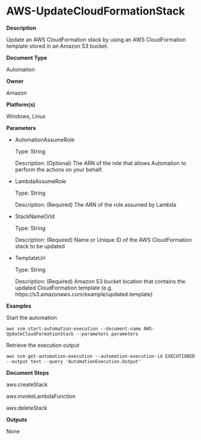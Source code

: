 # AWS\-UpdateCloudFormationStack<a name="automation-aws-updatecloudformationstack"></a>

**Description**

Update an AWS CloudFormation stack by using an AWS CloudFormation template stored in an Amazon S3 bucket\.

**Document Type**

Automation

**Owner**

Amazon

**Platform\(s\)**

Windows, Linux

**Parameters**
+ AutomationAssumeRole

  Type: String

  Description: \(Optional\) The ARN of the role that allows Automation to perform the actions on your behalf\.
+ LambdaAssumeRole

  Type: String

  Description: \(Required\) The ARN of the role assumed by Lambda
+ StackNameOrId

  Type: String

  Description: \(Required\) Name or Unique ID of the AWS CloudFormation stack to be updated
+ TemplateUrl

  Type: String

  Description: \(Required\) Amazon S3 bucket location that contains the updated CloudFormation template \(e\.g\. https://s3\.amazonaws\.com/example/updated\.template\)

**Examples**

Start the automation

```
aws ssm start-automation-execution --document-name AWS-UpdateCloudFormationStack --parameters parameters
```

Retrieve the execution output

```
aws ssm get-automation-execution --automation-execution-id EXECUTIONID --output text --query 'AutomationExecution.Output'
```

**Document Steps**

aws:createStack

aws:invokeLambdaFunction

aws:deleteStack

**Outputs**

None